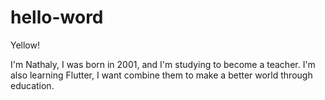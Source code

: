 # hello-word

Yellow!

I'm Nathaly, I was born in 2001, and I'm studying to become a teacher.
I'm also learning Flutter, I want combine them to make a better world through education.
